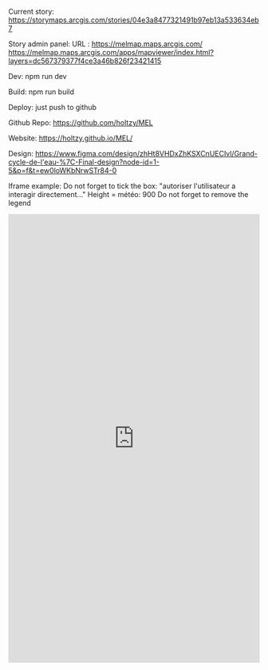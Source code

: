 Current story:
https://storymaps.arcgis.com/stories/04e3a8477321491b97eb13a533634eb7

Story admin panel:
URL : https://melmap.maps.arcgis.com/
https://melmap.maps.arcgis.com/apps/mapviewer/index.html?layers=dc567379377f4ce3a46b826f23421415

Dev:
npm run dev

Build:
npm run build

Deploy:
just push to github

Github Repo:
https://github.com/holtzy/MEL

Website:
https://holtzy.github.io/MEL/

Design:
https://www.figma.com/design/zhHt8VHDxZhKSXCnUECIvl/Grand-cycle-de-l'eau-%7C-Final-design?node-id=1-5&p=f&t=ew0loWKbNrwSTr84-0

Iframe example:
Do not forget to tick the box: "autoriser l'utilisateur a interagir directement..."
Height = météo: 900
Do not forget to remove the legend

<iframe
    src="https://holtzy.github.io/MEL/?section=meteo"
    width="100%"
    height="900"
    style="border:none;">
</iframe>
